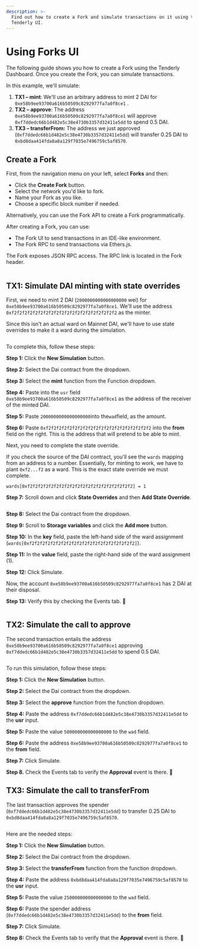 ```yaml
---
description: >-
  Find out how to create a Fork and simulate transactions on it using the
  Tenderly UI.
---
```


# Using Forks UI

The following guide shows you how to create a Fork using the Tenderly Dashboard. Once you create the Fork, you can simulate transactions.

In this example, we'll simulate:

1. **TX1 – mint**: We'll use an arbitrary address to mint 2 DAI for `0xe58b9ee93700a616b50509c8292977fa7a0f8ce1` .
2. **TX2 – approve**: The address `0xe58b9ee93700a616b50509c8292977fa7a0f8ce1` will approve `0xf7ddedc66b1d482e5c38e4730b3357d32411e5dd` to spend 0.5 DAI.
3. **TX3 – transferFrom:** Тhe address we just approved (`0xf7ddedc66b1d482e5c38e4730b3357d32411e5dd`) will transfer 0.25 DAI to `0xbd8daa414fda8a8a129f7035e7496759c5af8570`.

## Create a Fork

First, from the navigation menu on your left, select **Forks** and then:&#x20;

* Click the **Create Fork** button.&#x20;
* Select the network you'd like to fork.&#x20;
* Name your Fork as you like.&#x20;
* Choose a specific block number if needed.&#x20;

Alternatively, you can use the Fork API to create a Fork programmatically.

After creating a Fork, you can use:

* The Fork UI to send transactions in an IDE-like environment.
* The Fork RPC to send transactions via Ethers.js.

The Fork exposes JSON RPC access. The RPC link is located in the Fork header.

<figure><img src="../../.gitbook/assets/forks-quickstart-1-create.png" alt=""><figcaption></figcaption></figure>

## TX1: Simulate DAI minting with state overrides

First, we need to mint 2 DAI (`2000000000000000000` wei) for `0xe58b9ee93700a616b50509c8292977fa7a0f8ce1`. We'll use the address `0xf2f2f2f2f2f2f2f2f2f2f2f2f2f2f2f2f2f2f2f2` as the minter.&#x20;

Since this isn't an actual ward on Mainnet DAI, we'll have to use state overrides to make it a ward during the simulation.

<figure><img src="../../.gitbook/assets/forks-quickstart-2-setup.png" alt=""><figcaption></figcaption></figure>

To complete this, follow these steps:

**Step 1:** Click the **New Simulation** button.

**Step 2:** Select the Dai contract from the dropdown.

**Step 3:** Select the **mint** function from the Function dropdown.

**Step 4:** Paste into the `usr` field `0xe58b9ee93700a616b50509c8292977fa7a0f8ce1` as the address of the receiver of the minted DAI.

**Step 5:** Paste `2000000000000000000`into the`wad`field, as the amount.

**Step 6:** Paste `0xf2f2f2f2f2f2f2f2f2f2f2f2f2f2f2f2f2f2f2f2` into the **from** field on the right. This is the address that will pretend to be able to mint.

Next, you need to complete the state override.&#x20;

If you check the source of the DAI contract, you'll see the `wards` mapping from an address to a number. Essentially, for minting to work, we have to plant `0xf2...f2` as a ward. This is the exact state override we must complete.

```
wards[0xf2f2f2f2f2f2f2f2f2f2f2f2f2f2f2f2f2f2f2f2] = 1
```

**Step 7:** Scroll down and click **State Overrides** and then **Add State Override**.

<figure><img src="../../.gitbook/assets/forks-quickstart-2-state-override.png" alt=""><figcaption></figcaption></figure>

**Step 8:** Select the Dai contract from the dropdown.

**Step 9:** Scroll to **Storage variables** and click the **Add more** button.

**Step 10:** In the **key** field, paste the left-hand side of the ward assignment (`wards[0xf2f2f2f2f2f2f2f2f2f2f2f2f2f2f2f2f2f2f2f2]`).

**Step 11:** In the **value** field, paste the right-hand side of the ward assignment (1).

**Step 12:** Click Simulate.

Now, the account `0xe58b9ee93700a616b50509c8292977fa7a0f8ce1` has 2 DAI at their disposal.

**Step 13:** Verify this by checking the Events tab. 🎉

<figure><img src="../../.gitbook/assets/forks-quickstart-3-event.png" alt=""><figcaption></figcaption></figure>

## TX2: Simulate the call to approve

The second transaction entails the address `0xe58b9ee93700a616b50509c8292977fa7a0f8ce1` approving  `0xf7ddedc66b1d482e5c38e4730b3357d32411e5dd` to spend 0.5 DAI.

<figure><img src="../../.gitbook/assets/forks-quickstart-4-approve.png" alt=""><figcaption></figcaption></figure>

To run this simulation, follow these steps:

**Step 1:** Click the **New Simulation** button.

**Step 2:** Select the Dai contract from the dropdown.

**Step 3:** Select the **approve** function from the function dropdown.

**Step 4:** Paste the address `0xf7ddedc66b1d482e5c38e4730b3357d32411e5dd` to the **usr** input.

**Step 5:** Paste the value `500000000000000000` to the `wad` field.

**Step 6:** Paste the address `0xe58b9ee93700a616b50509c8292977fa7a0f8ce1` to the **from** field.

**Step 7:** Click Simulate.

**Step 8.** Check the Events tab to verify the **Approval** event is there. 🎉

## TX3: Simulate the call to transferFrom

The last transaction approves the spender (`0xf7ddedc66b1d482e5c38e4730b3357d32411e5dd`) to transfer 0.25 DAI to `0xbd8daa414fda8a8a129f7035e7496759c5af8570`.

<figure><img src="../../.gitbook/assets/forks-quickstart-5-transferFrom.png" alt=""><figcaption></figcaption></figure>

Here are the needed steps:

**Step 1:** Click the **New Simulation** button.

**Step 2:** Select the Dai contract from the dropdown.

**Step 3:** Select the **transferFrom** function from the function dropdown.

**Step 4:** Paste the address `0xbd8daa414fda8a8a129f7035e7496759c5af8570` to the **usr** input.

**Step 5:** Paste the value `250000000000000000` to the `wad` field.

**Step 6:** Paste the spender address (`0xf7ddedc66b1d482e5c38e4730b3357d32411e5dd`) to the **from** field.

**Step 7:** Click Simulate.

**Step 8:** Check the Events tab to verify that the **Approval** event is there. 🎉
